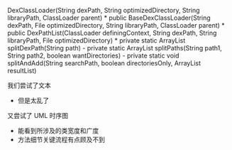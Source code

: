 DexClassLoader(String dexPath, String optimizedDirectory, String libraryPath, ClassLoader parent)
    * public BaseDexClassLoader(String dexPath, File optimizedDirectory, String libraryPath, ClassLoader parent)
        * public DexPathList(ClassLoader definingContext, String dexPath, String libraryPath, File optimizedDirectory)
            * private static ArrayList<File> splitDexPath(String path)
                - private static ArrayList<File> splitPaths(String path1, String path2, boolean wantDirectories)
                    - private static void splitAndAdd(String searchPath, boolean directoriesOnly, ArrayList<File> resultList)


我们尝试了文本
- 但是太乱了

又尝试了 UML 时序图
- 能看到所涉及的类宽度和广度
- 方法细节关键流程有点顾及不到

    